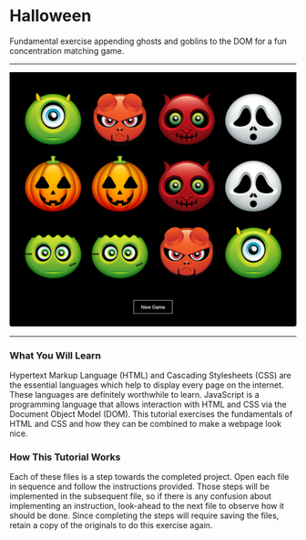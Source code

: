 # Halloween
Fundamental exercise appending ghosts and goblins to the DOM for a fun concentration matching game.

***
![The completed game.](images/halloween.png)
***

### What You Will Learn  
Hypertext Markup Language (HTML) and Cascading Stylesheets (CSS) are the essential languages which help to display every page on the internet. These languages are definitely worthwhile to learn. JavaScript is a programming language that allows interaction with HTML and CSS via the Document Object Model (DOM). This tutorial exercises the fundamentals of HTML and CSS and how they can be combined to make a webpage look nice. 
### How This Tutorial Works  
Each of these files is a step towards the completed project. Open each file in sequence and follow the instructions provided. Those steps will be implemented in the subsequent file, so if there is any confusion about implementing an instruction, look-ahead to the next file to observe how it should be done. Since completing the steps will require saving the files, retain a copy of the originals to do this exercise again.
